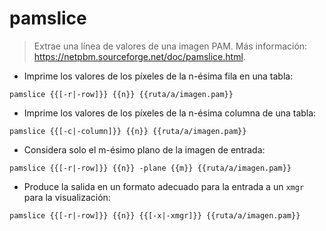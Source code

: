 # pamslice

> Extrae una línea de valores de una imagen PAM.
> Más información: <https://netpbm.sourceforge.net/doc/pamslice.html>.

- Imprime los valores de los píxeles de la n-ésima fila en una tabla:

`pamslice {{[-r|-row]}} {{n}} {{ruta/a/imagen.pam}}`

- Imprime los valores de los píxeles de la n-ésima columna de una tabla:

`pamslice {{[-c|-column]}} {{n}} {{ruta/a/imagen.pam}}`

- Considera solo el m-ésimo plano de la imagen de entrada:

`pamslice {{[-r|-row]}} {{n}} -plane {{m}} {{ruta/a/imagen.pam}}`

- Produce la salida en un formato adecuado para la entrada a un `xmgr` para la visualización:

`pamslice {{[-r|-row]}} {{n}} {{[-x|-xmgr]}} {{ruta/a/imagen.pam}}`
